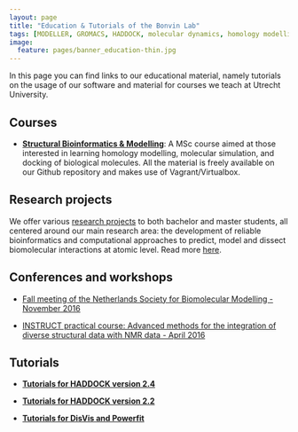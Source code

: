 ```yaml
---
layout: page
title: "Education & Tutorials of the Bonvin Lab"
tags: [MODELLER, GROMACS, HADDOCK, molecular dynamics, homology modelling, docking, p53, MDM2]
image:
  feature: pages/banner_education-thin.jpg
---
```

In this page you can find links to our educational material, namely tutorials on the usage of our software and material for courses we teach at Utrecht University.

## Courses

* [**Structural Bioinformatics & Modelling**](/education/molmod/): A MSc course aimed at those interested in learning homology modelling, molecular simulation, and docking of biological molecules. All the material is freely available on our Github repository and makes use of Vagrant/Virtualbox.


## Research projects

We offer various [research projects](/education/research-projects/) to both bachelor and master students, all centered around our main research area: the development of reliable bioinformatics and computational approaches to predict, model and dissect biomolecular interactions at atomic level. Read more [here](/education/research-projects/).


## Conferences and workshops

* [Fall meeting of the Netherlands Society for Biomolecular Modelling - November 2016](/news/NSBM-fall-meeting)

* [INSTRUCT practical course: Advanced methods for the integration of diverse structural data with NMR data - April 2016](/education/INSTRUCT-practical-course/)


## Tutorials

* [**Tutorials for HADDOCK version 2.4**](/education/HADDOCK-24)

* [**Tutorials for HADDOCK version 2.2**](/education/HADDOCK)

* [**Tutorials for DisVis and Powerfit**](/education/Others)
